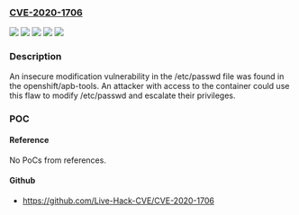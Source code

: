 ### [CVE-2020-1706](https://cve.mitre.org/cgi-bin/cvename.cgi?name=CVE-2020-1706)
![](https://img.shields.io/static/v1?label=Product&message=Red%20Hat%20OpenShift%20Container%20Platform%204.2&color=blue)
![](https://img.shields.io/static/v1?label=Product&message=Red%20Hat%20OpenShift%20Container%20Platform%204.3&color=blue)
![](https://img.shields.io/static/v1?label=Version&message=!%20v4.2.34-202005252115%20&color=brighgreen)
![](https://img.shields.io/static/v1?label=Version&message=!%20v4.3.24-202006011815%20&color=brighgreen)
![](https://img.shields.io/static/v1?label=Vulnerability&message=Incorrect%20Permission%20Assignment%20for%20Critical%20Resource&color=brighgreen)

### Description

An insecure modification vulnerability in the /etc/passwd file was found in the openshift/apb-tools. An attacker with access to the container could use this flaw to modify /etc/passwd and escalate their privileges.

### POC

#### Reference
No PoCs from references.

#### Github
- https://github.com/Live-Hack-CVE/CVE-2020-1706


